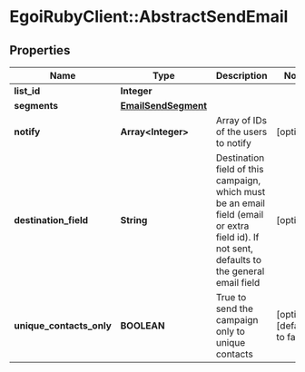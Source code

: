 # EgoiRubyClient::AbstractSendEmail

## Properties
Name | Type | Description | Notes
------------ | ------------- | ------------- | -------------
**list_id** | **Integer** |  | 
**segments** | [**EmailSendSegment**](EmailSendSegment.md) |  | 
**notify** | **Array&lt;Integer&gt;** | Array of IDs of the users to notify | [optional] 
**destination_field** | **String** | Destination field of this campaign, which must be an email field (email or extra field id).                         If not sent, defaults to the general email field | [optional] 
**unique_contacts_only** | **BOOLEAN** | True to send the campaign only to unique contacts | [optional] [default to false]


